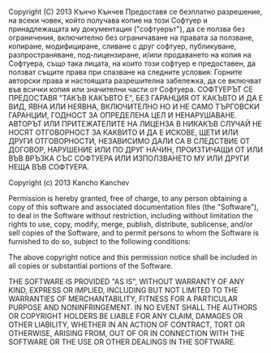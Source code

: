﻿Copyright (C) 2013 Кънчо Кънчев
Предоставя се безплатно разрешение, на всеки човек, който получава копие на този Софтуер и принадлежащата му документация ("софтуерът"), да се ползва без ограничения, включително без ограничаване на правата за ползване, копиране, модифициране, сливане с друг софтуер, публикуване, разпространяване, под-лицензиране, и/или продаването на копия на Софтуера, също така лицата, на които този софтуер е предоставен, да ползват същите права при спазване на следните условия:
Горните авторски права и настоящата разрешителна забележка, да се включват във всички копия или значителни части от Софтуера.
СОФТУЕРЪТ СЕ ПРЕДОСТАВЯ "ТАКЪВ КАКЪВТО Е", БЕЗ ГАРАНЦИЯ ОТ КАКЪВТО И ДА Е ВИД, ЯВНА ИЛИ НЕЯВНА, ВКЛЮЧИТЕЛНО НО И НЕ САМО ТЪРГОВСКИ ГАРАНЦИИ, ГОДНОСТ ЗА ОПРЕДЕЛЕНА ЦЕЛ И НЕНАРУШАВАНЕ. АВТОРЪТ ИЛИ ПРИТЕЖАТЕЛИТЕ НА ЛИЦЕНЗА В НИКАКЪВ СЛУЧАЙ НЕ НОСЯТ ОТГОВОРНОСТ ЗА КАКВИТО И ДА Е ИСКОВЕ, ЩЕТИ ИЛИ ДРУГИ ОТГОВОРНОСТИ, НЕЗАВИСИМО ДАЛИ СА В СЛЕДСТВИЕ ОТ ДОГОВОР, НАРУШЕНИЕ ИЛИ ПО ДРУГ НАЧИН, ПРОИЗТИЧАЩИ ОТ ИЛИ ВЪВ ВРЪЗКА СЪС СОФТУЕРА ИЛИ ИЗПОЛЗВАНЕТО МУ ИЛИ ДРУГИ НЕЩА ВЪВ СОФТУЕРА.

Copyright (c) 2013 Kancho Kanchev

Permission is hereby granted, free of charge, to any person obtaining a copy of this software and associated documentation files (the "Software"), to deal in the Software without restriction, including without limitation the rights to use, copy, modify, merge, publish, distribute, sublicense, and/or sell copies of the Software, and to permit persons to whom the Software is furnished to do so, subject to the following conditions:

The above copyright notice and this permission notice shall be included in all copies or substantial portions of the Software.

THE SOFTWARE IS PROVIDED "AS IS", WITHOUT WARRANTY OF ANY KIND, EXPRESS OR IMPLIED, INCLUDING BUT NOT LIMITED TO THE WARRANTIES OF MERCHANTABILITY, FITNESS FOR A PARTICULAR PURPOSE AND NONINFRINGEMENT. IN NO EVENT SHALL THE AUTHORS OR COPYRIGHT HOLDERS BE LIABLE FOR ANY CLAIM, DAMAGES OR OTHER LIABILITY, WHETHER IN AN ACTION OF CONTRACT, TORT OR OTHERWISE, ARISING FROM, OUT OF OR IN CONNECTION WITH THE SOFTWARE OR THE USE OR OTHER DEALINGS IN THE SOFTWARE.
